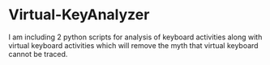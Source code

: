 # Virtual-KeyAnalyzer
I am including 2 python scripts for analysis of keyboard activities along with virtual keyboard activities which will remove the myth that virtual keyboard cannot be traced.  
